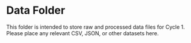 # Data Folder

This folder is intended to store raw and processed data files for Cycle 1.
Please place any relevant CSV, JSON, or other datasets here.
